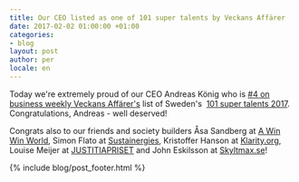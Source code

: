 ```yaml
---
title: Our CEO listed as one of 101 super talents by Veckans Affärer
date: 2017-02-02 01:00:00 +01:00
categories:
- blog
layout: post
author: per
locale: en
---
```


Today we're extremely proud of our CEO Andreas König who is [#4 on business weekly Veckans Affärer's](http://www.va.se/nyheter/2017/02/01/sveriges-101-supertalanger-2017--samhallsbyggarna/) list of Sweden's &zwnj;&zwnj;&zwnj;&zwnj;&zwnj;&zwnj;&zwnj;&zwnj;&zwnj;&zwnj;&zwnj;&zwnj;&zwnj;&zwnj;&zwnj;&zwnj;&zwnj;&zwnj;&zwnj;&zwnj;&zwnj;&zwnj;&zwnj;&zwnj;&zwnj;&zwnj;&zwnj;&zwnj;&zwnj;&zwnj;&zwnj;&zwnj;&zwnj;&zwnj;&zwnj;&zwnj;&zwnj;&zwnj;&zwnj;&zwnj;&zwnj;&zwnj;&zwnj;&zwnj;&zwnj;&zwnj;&zwnj;&zwnj;&zwnj;&zwnj;&zwnj;&zwnj;&zwnj;&zwnj;&zwnj;&zwnj;&zwnj;&zwnj;&zwnj;&zwnj;&zwnj;&zwnj;&zwnj;&zwnj;&zwnj;&zwnj;&zwnj;&zwnj;&zwnj;&zwnj;&zwnj;&zwnj;&zwnj;&zwnj;&zwnj;&zwnj;&zwnj;&zwnj;&zwnj;&zwnj;&zwnj;&zwnj; [101 super talents 2017](http://www.va.se/nyheter/2017/02/01/hela-listan-har-ar-sveriges-101-supertalanger-2017/). Congratulations, Andreas - well deserved!

Congrats also to our friends and society builders Åsa Sandberg at [A Win Win World](http://www.awinwinworld.com/), Simon Flato at [Sustainergies](http://www.sustainergies.se/), Kristoffer Hanson at [Klarity.org](http://klarity.org/), Louise Meijer at [JUSTITIAPRISET](http://justitiapriset.se/) and John Eskilsson at [Skyltmax.se](http://skyltmax.se/)!

{% include blog/post_footer.html %}
